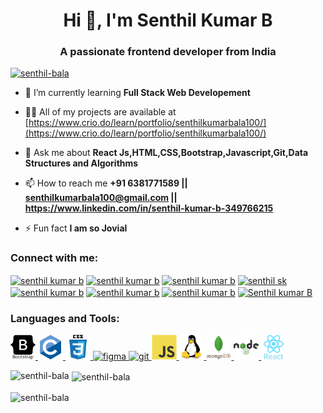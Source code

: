 
<h1 align="center">Hi 👋, I'm Senthil Kumar B</h1>
<h3 align="center">A passionate frontend developer from India</h3>


<p align="left"> <a href="https://github.com/ryo-ma/github-profile-trophy"><img src="https://github-profile-trophy.vercel.app/?username=senthil-bala" alt="senthil-bala" /></a> </p>

- 🌱 I’m currently learning **Full Stack Web Developement**

- 👨‍💻 All of my projects are available at [https://www.crio.do/learn/portfolio/senthilkumarbala100/](https://www.crio.do/learn/portfolio/senthilkumarbala100/)

- 💬 Ask me about **React Js,HTML,CSS,Bootstrap,Javascript,Git,Data Structures and Algorithms**

- 📫 How to reach me **+91 6381771589 || senthilkumarbala100@gmail.com ||  https://www.linkedin.com/in/senthil-kumar-b-349766215**

- ⚡ Fun fact **I am so Jovial**

<h3 align="left">Connect with me:</h3>
<p align="left">
<a href="https://twitter.com/senthil kumar b" target="blank"><img align="center" src="https://raw.githubusercontent.com/rahuldkjain/github-profile-readme-generator/master/src/images/icons/Social/twitter.svg" alt="senthil kumar b" height="30" width="40" /></a>
<a href="https://linkedin.com/in/senthil kumar b" target="blank"><img align="center" src="https://raw.githubusercontent.com/rahuldkjain/github-profile-readme-generator/master/src/images/icons/Social/linked-in-alt.svg" alt="senthil kumar b" height="30" width="40" /></a>
<a href="https://codesandbox.com/senthil kumar b" target="blank"><img align="center" src="https://raw.githubusercontent.com/rahuldkjain/github-profile-readme-generator/master/src/images/icons/Social/codesandbox.svg" alt="senthil kumar b" height="30" width="40" /></a>
<a href="https://instagram.com/senthil sk" target="blank"><img align="center" src="https://raw.githubusercontent.com/rahuldkjain/github-profile-readme-generator/master/src/images/icons/Social/instagram.svg" alt="senthil sk" height="30" width="40" /></a>
<a href="https://www.hackerrank.com/senthil kumar b" target="blank"><img align="center" src="https://raw.githubusercontent.com/rahuldkjain/github-profile-readme-generator/master/src/images/icons/Social/hackerrank.svg" alt="senthil kumar b" height="30" width="40" /></a>
<a href="https://www.leetcode.com/senthil kumar b" target="blank"><img align="center" src="https://raw.githubusercontent.com/rahuldkjain/github-profile-readme-generator/master/src/images/icons/Social/leet-code.svg" alt="senthil kumar b" height="30" width="40" /></a>
<a href="https://www.hackerearth.com/senthil kumar b" target="blank"><img align="center" src="https://raw.githubusercontent.com/rahuldkjain/github-profile-readme-generator/master/src/images/icons/Social/hackerearth.svg" alt="senthil kumar b" height="30" width="40" /></a>
<a href="https://discord.gg/Senthil kumar B" target="blank"><img align="center" src="https://raw.githubusercontent.com/rahuldkjain/github-profile-readme-generator/master/src/images/icons/Social/discord.svg" alt="Senthil kumar B" height="30" width="40" /></a>
</p>

<h3 align="left">Languages and Tools:</h3>
<p align="left"> <a href="https://getbootstrap.com" target="_blank" rel="noreferrer"> <img src="https://raw.githubusercontent.com/devicons/devicon/master/icons/bootstrap/bootstrap-plain-wordmark.svg" alt="bootstrap" width="40" height="40"/> </a> <a href="https://www.cprogramming.com/" target="_blank" rel="noreferrer"> <img src="https://raw.githubusercontent.com/devicons/devicon/master/icons/c/c-original.svg" alt="c" width="40" height="40"/> </a> <a href="https://www.w3schools.com/css/" target="_blank" rel="noreferrer"> <img src="https://raw.githubusercontent.com/devicons/devicon/master/icons/css3/css3-original-wordmark.svg" alt="css3" width="40" height="40"/> </a> <a href="https://www.figma.com/" target="_blank" rel="noreferrer"> <img src="https://www.vectorlogo.zone/logos/figma/figma-icon.svg" alt="figma" width="40" height="40"/> </a> <a href="https://git-scm.com/" target="_blank" rel="noreferrer"> <img src="https://www.vectorlogo.zone/logos/git-scm/git-scm-icon.svg" alt="git" width="40" height="40"/> </a> <a href="https://developer.mozilla.org/en-US/docs/Web/JavaScript" target="_blank" rel="noreferrer"> <img src="https://raw.githubusercontent.com/devicons/devicon/master/icons/javascript/javascript-original.svg" alt="javascript" width="40" height="40"/> </a> <a href="https://www.linux.org/" target="_blank" rel="noreferrer"> <img src="https://raw.githubusercontent.com/devicons/devicon/master/icons/linux/linux-original.svg" alt="linux" width="40" height="40"/> </a> <a href="https://www.mongodb.com/" target="_blank" rel="noreferrer"> <img src="https://raw.githubusercontent.com/devicons/devicon/master/icons/mongodb/mongodb-original-wordmark.svg" alt="mongodb" width="40" height="40"/> </a> <a href="https://nodejs.org" target="_blank" rel="noreferrer"> <img src="https://raw.githubusercontent.com/devicons/devicon/master/icons/nodejs/nodejs-original-wordmark.svg" alt="nodejs" width="40" height="40"/> </a> <a href="https://reactjs.org/" target="_blank" rel="noreferrer"> <img src="https://raw.githubusercontent.com/devicons/devicon/master/icons/react/react-original-wordmark.svg" alt="react" width="40" height="40"/> </a> </p>

<p><img align="left" src="https://github-readme-stats.vercel.app/api/top-langs?username=senthil-bala&show_icons=true&locale=en&layout=compact" alt="senthil-bala" /></p>

<p>&nbsp;<img align="center" src="https://github-readme-stats.vercel.app/api?username=senthil-bala&show_icons=true&locale=en" alt="senthil-bala" /></p>

<p><img align="center" src="https://github-readme-streak-stats.herokuapp.com/?user=senthil-bala&" alt="senthil-bala" /></p>
